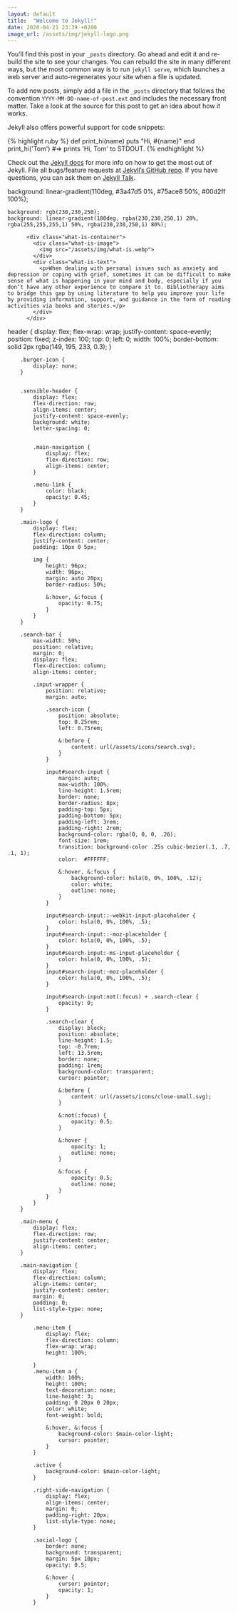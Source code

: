 ```yaml
---
layout: default
title:  "Welcome to Jekyll!"
date: 2020-04-21 23:39 +0200
image_url: /assets/img/jekyll-logo.png
---
```

You’ll find this post in your `_posts` directory. Go ahead and edit it and re-build the site to see your changes. You can rebuild the site in many different ways, but the most common way is to run `jekyll serve`, which launches a web server and auto-regenerates your site when a file is updated.

To add new posts, simply add a file in the `_posts` directory that follows the convention `YYYY-MM-DD-name-of-post.ext` and includes the necessary front matter. Take a look at the source for this post to get an idea about how it works.

Jekyll also offers powerful support for code snippets:

{% highlight ruby %}
def print_hi(name)
  puts "Hi, #{name}"
end
print_hi('Tom')
#=> prints 'Hi, Tom' to STDOUT.
{% endhighlight %}

Check out the [Jekyll docs][jekyll-docs] for more info on how to get the most out of Jekyll. File all bugs/feature requests at [Jekyll’s GitHub repo][jekyll-gh]. If you have questions, you can ask them on [Jekyll Talk][jekyll-talk].

[jekyll-docs]: https://jekyllrb.com/docs/home
[jekyll-gh]:   https://github.com/jekyll/jekyll
[jekyll-talk]: https://talk.jekyllrb.com/

background: linear-gradient(110deg, #3a47d5 0%, #75ace8 50%, #00d2ff 100%);

    background: rgb(230,230,250);
    background: linear-gradient(180deg, rgba(230,230,250,1) 20%, rgba(255,255,255,1) 50%, rgba(230,230,250,1) 80%);

          <div class="what-is-container">
            <div class="what-is-image">
              <img src="/assets/img/what-is.webp">
            </div>
            <div class="what-is-text">
              <p>When dealing with personal issues such as anxiety and depression or coping with grief, sometimes it can be difficult to make sense of what is happening in your mind and body, especially if you don’t have any other experience to compare it to. Bibliotherapy aims to bridge this gap by using literature to help you improve your life by providing information, support, and guidance in the form of reading activities via books and stories.</p>
            </div>
          </div>


   header {
        display: flex;
        flex-wrap: wrap;
        justify-content: space-evenly;
        position: fixed;
        z-index: 100;
        top: 0;
        left: 0;
        width: 100%;
        border-bottom: solid 2px rgba(149, 195, 233, 0.3);
    }

        .burger-icon {
            display: none;
        }


        .sensible-header {
            display: flex;
            flex-direction: row;
            align-items: center;
            justify-content: space-evenly;
            background: white;
            letter-spacing: 0;


            .main-navigation {
                display: flex;
                flex-direction: row;
                align-items: center;
            }

            .menu-link {
                color: black;
                opacity: 0.45;
            }
        }

        .main-logo {
            display: flex;
            flex-direction: column;
            justify-content: center;
            padding: 10px 0 5px;

            img {
                height: 96px;
                width: 96px;
                margin: auto 20px;
                border-radius: 50%;

                &:hover, &:focus {
                    opacity: 0.75;
                }
            }
        }

        .search-bar {
            max-width: 50%;
            position: relative;
            margin: 0;
            display: flex;
            flex-direction: column;
            align-items: center;

            .input-wrapper {
                position: relative;
                margin: auto;

                .search-icon {
                    position: absolute;
                    top: 0.25rem;
                    left: 0.75rem;

                    &:before {
                        content: url(/assets/icons/search.svg);
                    }
                }

                input#search-input {
                    margin: auto;
                    max-width: 100%;
                    line-height: 1.5rem;
                    border: none;
                    border-radius: 8px;
                    padding-top: 5px;
                    padding-bottom: 5px;
                    padding-left: 3rem;
                    padding-right: 2rem;
                    background-color: rgba(0, 0, 0, .26);
                    font-size: 1rem;
                    transition: background-color .25s cubic-bezier(.1, .7, .1, 1);
                    color: 	#FFFFFF;

                    &:hover, &:focus {
                        background-color: hsla(0, 0%, 100%, .12);
                        color: white;
                        outline: none;
                    }
                }

                input#search-input::-webkit-input-placeholder {
                    color: hsla(0, 0%, 100%, .5);
                }
                input#search-input::-moz-placeholder {
                    color: hsla(0, 0%, 100%, .5);
                }
                input#search-input:-ms-input-placeholder {
                    color: hsla(0, 0%, 100%, .5);
                }
                input#search-input:-moz-placeholder {
                    color: hsla(0, 0%, 100%, .5);
                }

                input#search-input:not(:focus) + .search-clear {
                    opacity: 0;
                }

                .search-clear {
                    display: block;
                    position: absolute;
                    line-height: 1.5;
                    top: -0.7rem;
                    left: 13.5rem;
                    border: none;
                    padding: 1rem;
                    background-color: transparent;
                    cursor: pointer;

                    &:before {
                        content: url(/assets/icons/close-small.svg);
                    }

                    &:not(:focus) {
                        opacity: 0.5;
                    }

                    &:hover {
                        opacity: 1;
                        outline: none;
                    }

                    &:focus {
                        opacity: 0.5;
                        outline: none;
                    }
                }
            }
        }

        .main-menu {
            display: flex;
            flex-direction: row;
            justify-content: center;
            align-items: center;
        }

        .main-navigation {
            display: flex;
            flex-direction: column;
            align-items: center;
            justify-content: center;
            margin: 0;
            padding: 0;
            list-style-type: none;
        }

            .menu-item {
                display: flex;
                flex-direction: column;
                flex-wrap: wrap;
                height: 100%;

            }
            .menu-item a {
                width: 100%;
                height: 100%;
                text-decoration: none;
                line-height: 3;
                padding: 0 20px 0 20px;
                color: white;
                font-weight: bold;

                &:hover, &:focus {
                    background-color: $main-color-light;
                    cursor: pointer;
                }
            }

            .active {
                background-color: $main-color-light;
            }

            .right-side-navigation {
                display: flex;
                align-items: center;
                margin: 0;
                padding-right: 20px;
                list-style-type: none;
            }

            .social-logo {
                border: none;
                background: transparent;
                margin: 5px 10px;
                opacity: 0.5;

                &:hover {
                    cursor: pointer;
                    opacity: 1;
                }
            }